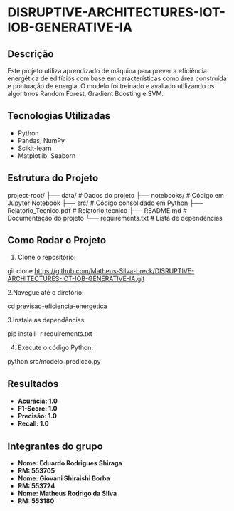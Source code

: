 # DISRUPTIVE-ARCHITECTURES-IOT-IOB-GENERATIVE-IA

## Descrição
Este projeto utiliza aprendizado de máquina para prever a eficiência energética de edifícios com base em características como área construída e pontuação de energia. O modelo foi treinado e avaliado utilizando os algoritmos Random Forest, Gradient Boosting e SVM.

## Tecnologias Utilizadas
- Python
- Pandas, NumPy
- Scikit-learn
- Matplotlib, Seaborn

## Estrutura do Projeto

project-root/
├── data/                 # Dados do projeto
├── notebooks/            # Código em Jupyter Notebook
├── src/                  # Código consolidado em Python
├── Relatorio_Tecnico.pdf # Relatório técnico
├── README.md             # Documentação do projeto
└── requirements.txt      # Lista de dependências

## Como Rodar o Projeto

1. Clone o repositório:

git clone https://github.com/Matheus-Silva-breck/DISRUPTIVE-ARCHITECTURES-IOT-IOB-GENERATIVE-IA.git

2.Navegue até o diretório:

cd previsao-eficiencia-energetica

3.Instale as dependências:

pip install -r requirements.txt

4. Execute o código Python:

python src/modelo_predicao.py


## Resultados
- **Acurácia: 1.0**
- **F1-Score: 1.0**
- **Precisão: 1.0**
- **Recall: 1.0**

## Integrantes do grupo
- **Nome: Eduardo Rodrigues Shiraga**
- **RM: 553705**
- **Nome: Giovani Shiraishi Borba**
- **RM: 553724**
- **Nome: Matheus Rodrigo da Silva**
- **RM: 553180**
